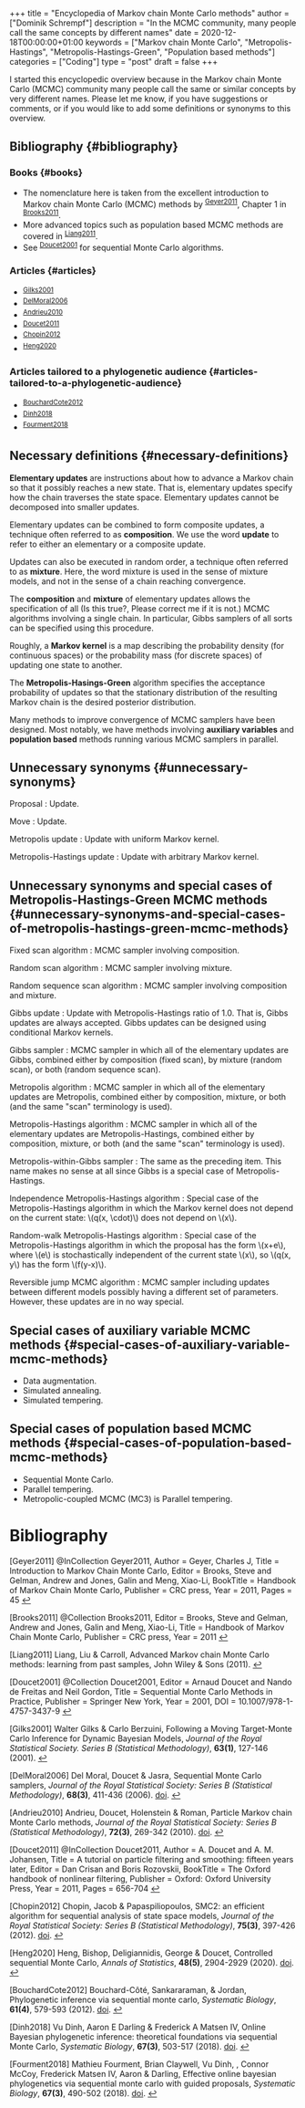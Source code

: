 +++
title = "Encyclopedia of Markov chain Monte Carlo methods"
author = ["Dominik Schrempf"]
description = "In the MCMC community, many people call the same concepts by different names"
date = 2020-12-18T00:00:00+01:00
keywords = ["Markov chain Monte Carlo", "Metropolis-Hastings", "Metropolis-Hastings-Green", "Population based methods"]
categories = ["Coding"]
type = "post"
draft = false
+++

I started this encyclopedic overview because in the Markov chain Monte Carlo
(MCMC) community many people call the same or similar concepts by very different
names. Please let me know, if you have suggestions or comments, or if you would
like to add some definitions or synonyms to this overview.


## Bibliography {#bibliography}


### Books {#books}

-   The nomenclature here is taken from the excellent introduction to Markov chain
    Monte Carlo (MCMC) methods by <sup id="676b94678a2d6c9d04a9b66e91b82cd3"><a href="#Geyer2011" title="@InCollection{    Geyer2011,
      Author        = {Geyer, Charles J},
      Title         = {{Introduction to Markov Chain Monte Carlo}},
      Editor        = {Brooks, Steve and Gelman, Andrew and Jones, Galin and
                      Meng, Xiao-Li},
      BookTitle     = {{Handbook of Markov Chain Monte Carlo}},
      Publisher     = {CRC press},
      Year          = 2011,
      Pages         = 45
    }">Geyer2011</a></sup>, Chapter 1 in
    <sup id="e1e37a8427e438f2177e7c707a2f8694"><a href="#Brooks2011" title="@Collection{      Brooks2011,
      Editor        = {Brooks, Steve and Gelman, Andrew and Jones, Galin and
                      Meng, Xiao-Li},
      Title         = {{Handbook of Markov Chain Monte Carlo}},
      Publisher     = {CRC press},
      Year          = 2011
    }">Brooks2011</a></sup>.
-   More advanced topics such as population based MCMC methods are covered in
    <sup id="b5a706697adb263d73098e60072ae11d"><a href="#Liang2011" title="Liang, Liu \&amp; Carroll, Advanced Markov chain Monte Carlo methods: learning from  past samples, John Wiley \&amp; Sons (2011).">Liang2011</a></sup>.
-   See <sup id="9207e829ab55aba29074181b4b770dd6"><a href="#Doucet2001" title="@Collection{      Doucet2001,
      Editor        = {Arnaud Doucet and Nando de Freitas and Neil Gordon},
      Title         = {Sequential Monte Carlo Methods in Practice},
      Publisher     = {Springer New York},
      Year          = 2001,
      DOI           = {10.1007/978-1-4757-3437-9}
    }">Doucet2001</a></sup> for sequential Monte Carlo algorithms.


### Articles {#articles}

-   <sup id="f0227103734119b77f5580811b6f3205"><a href="#Gilks2001" title="Walter Gilks \&amp; Carlo Berzuini, Following a Moving Target-Monte Carlo Inference for  Dynamic Bayesian Models, {Journal of the Royal Statistical Society. Series B
                      (Statistical Methodology)}, v(1), 127--146 (2001).">Gilks2001</a></sup>
-   <sup id="0ab33258c70dc93da405dceb25d5c9c9"><a href="#DelMoral2006" title="Del Moral, Doucet \&amp; Jasra, Sequential Monte Carlo samplers, {Journal of the Royal Statistical Society: Series B
                      (Statistical Methodology)}, v(3), 411--436 (2006).">DelMoral2006</a></sup>
-   <sup id="7a29f5f0390cfe4b9879af8fe6394cfd"><a href="#Andrieu2010" title="Andrieu, Doucet, Holenstein \&amp; Roman, Particle Markov chain Monte Carlo methods, {Journal of the Royal Statistical Society: Series B
                      (Statistical Methodology)}, v(3), 269--342 (2010).">Andrieu2010</a></sup>
-   <sup id="54b61d4f223d48473b86320c0a4d367e"><a href="#Doucet2011" title="@InCollection{    Doucet2011,
      Author        = {A. {Doucet} and A. M. {Johansen}},
      Title         = {{A tutorial on particle filtering and smoothing: fifteen
                      years later}},
      Editor        = {Dan Crisan and Boris Rozovskii},
      BookTitle     = {{The Oxford handbook of nonlinear filtering}},
      Publisher     = {Oxford: Oxford University Press},
      Year          = 2011,
      Pages         = {656--704}
    }">Doucet2011</a></sup>
-   <sup id="0529e4756add5da79b1f4eef5589b43f"><a href="#Chopin2012" title="Chopin, Jacob \&amp; Papaspiliopoulos, SMC2: an efficient algorithm for sequential analysis of  state space models, {Journal of the Royal Statistical Society: Series B
                      (Statistical Methodology)}, v(3), 397--426 (2012).">Chopin2012</a></sup>
-   <sup id="75ffedaf2627a4fcdfe80e3118ce6fcf"><a href="#Heng2020" title="Heng, Bishop, Deligiannidis, George \&amp; Doucet, Controlled sequential Monte Carlo, {Annals of Statistics}, v(5), 2904--2929 (2020).">Heng2020</a></sup>


### Articles tailored to a phylogenetic audience {#articles-tailored-to-a-phylogenetic-audience}

-   <sup id="a6376643b744242fb6bba104f05712f2"><a href="#BouchardCote2012" title="Bouchard-C&#244;t&#233;, Sankararaman, \&amp; Jordan, Phylogenetic inference via sequential monte carlo, {Systematic Biology}, v(4), 579--593 (2012).">BouchardCote2012</a></sup>
-   <sup id="e8d23a1c69bc73198a7ec34c97f9d193"><a href="#Dinh2018" title="Vu Dinh, Aaron E Darling \&amp; Frederick A Matsen IV, Online Bayesian phylogenetic inference: theoretical  foundations via sequential Monte Carlo, {Systematic Biology}, v(3), 503--517 (2018).">Dinh2018</a></sup>
-   <sup id="5fd71a0f12feaf6490542a96b3c163cb"><a href="#Fourment2018" title="Mathieu Fourment, Brian Claywell, Vu Dinh, , Connor McCoy, Frederick Matsen IV, Aaron \&amp; Darling, Effective online bayesian phylogenetics via sequential  monte carlo with guided proposals, {Systematic Biology}, v(3), 490--502 (2018).">Fourment2018</a></sup>


## Necessary definitions {#necessary-definitions}

**Elementary updates** are instructions about how to advance a Markov chain so
that it possibly reaches a new state. That is, elementary updates specify how
the chain traverses the state space. Elementary updates cannot be decomposed
into smaller updates.

Elementary updates can be combined to form composite updates, a technique often
referred to as **composition**. We use the word **update** to refer to either an
elementary or a composite update.

Updates can also be executed in random order, a technique often referred to as
**mixture**. Here, the word mixture is used in the sense of mixture models, and
not in the sense of a chain reaching convergence.

The **composition** and **mixture** of elementary updates allows the specification
of all (Is this true?, Please correct me if it is not.) MCMC algorithms
involving a single chain. In particular, Gibbs samplers of all sorts can be
specified using this procedure.

Roughly, a **Markov kernel** is a map describing the probability density (for
continuous spaces) or the probability mass (for discrete spaces) of updating one
state to another.

The **Metropolis-Hasings-Green** algorithm specifies the acceptance probability of
updates so that the stationary distribution of the resulting Markov chain is the
desired posterior distribution.

Many methods to improve convergence of MCMC samplers have been designed. Most
notably, we have methods involving **auxiliary variables** and **population based**
methods running various MCMC samplers in parallel.


## Unnecessary synonyms {#unnecessary-synonyms}

Proposal
: Update.

Move
: Update.

Metropolis update
: Update with uniform Markov kernel.

Metropolis-Hastings update
: Update with arbitrary Markov kernel.


## Unnecessary synonyms and special cases of Metropolis-Hastings-Green MCMC methods {#unnecessary-synonyms-and-special-cases-of-metropolis-hastings-green-mcmc-methods}

Fixed scan algorithm
: MCMC sampler involving composition.

Random scan algorithm
: MCMC sampler involving mixture.

Random sequence scan algorithm
: MCMC sampler involving composition and mixture.

Gibbs update
: Update with Metropolis-Hastings ratio of 1.0. That is, Gibbs
    updates are always accepted. Gibbs updates can be designed using conditional
    Markov kernels.

Gibbs sampler
: MCMC sampler in which all of the elementary updates are
    Gibbs, combined either by composition (fixed scan), by mixture (random scan),
    or both (random sequence scan).

Metropolis algorithm
: MCMC sampler in which all of the elementary updates
    are Metropolis, combined either by composition, mixture, or both (and the same
    "scan" terminology is used).

Metropolis-Hastings algorithm
: MCMC sampler in which all of the elementary
    updates are Metropolis-Hastings, combined either by composition, mixture, or
    both (and the same "scan" terminology is used).

Metropolis-within-Gibbs sampler
: The same as the preceding item. This name
    makes no sense at all since Gibbs is a special case of Metropolis-Hastings.

Independence Metropolis-Hastings algorithm
: Special case of the
    Metropolis-Hastings algorithm in which the Markov kernel does not depend on
    the current state: \\(q(x, \cdot)\\) does not depend on \\(x\\).

Random-walk Metropolis-Hastings algorithm
: Special case of the
    Metropolis-Hastings algorithm in which the proposal has the form \\(x+e\\),
    where \\(e\\) is stochastically independent of the current state \\(x\\), so
    \\(q(x, y\\) has the form \\(f(y-x)\\).

Reversible jump MCMC algorithm
: MCMC sampler including updates between
    different models possibly having a different set of parameters. However, these
    updates are in no way special.


## Special cases of auxiliary variable MCMC methods {#special-cases-of-auxiliary-variable-mcmc-methods}

-   Data augmentation.
-   Simulated annealing.
-   Simulated tempering.


## Special cases of population based MCMC methods {#special-cases-of-population-based-mcmc-methods}

-   Sequential Monte Carlo.
-   Parallel tempering.
-   Metropolic-coupled MCMC (MC3) is Parallel tempering.

# Bibliography
<a id="Geyer2011"></a>[Geyer2011] @InCollection    Geyer2011,
  Author        = Geyer, Charles J,
  Title         = Introduction to Markov Chain Monte Carlo,
  Editor        = Brooks, Steve and Gelman, Andrew and Jones, Galin and
                  Meng, Xiao-Li,
  BookTitle     = Handbook of Markov Chain Monte Carlo,
  Publisher     = CRC press,
  Year          = 2011,
  Pages         = 45
 [↩](#676b94678a2d6c9d04a9b66e91b82cd3)

<a id="Brooks2011"></a>[Brooks2011] @Collection      Brooks2011,
  Editor        = Brooks, Steve and Gelman, Andrew and Jones, Galin and
                  Meng, Xiao-Li,
  Title         = Handbook of Markov Chain Monte Carlo,
  Publisher     = CRC press,
  Year          = 2011
 [↩](#e1e37a8427e438f2177e7c707a2f8694)

<a id="Liang2011"></a>[Liang2011] Liang, Liu & Carroll, Advanced Markov chain Monte Carlo methods: learning from  past samples, John Wiley & Sons (2011). [↩](#b5a706697adb263d73098e60072ae11d)

<a id="Doucet2001"></a>[Doucet2001] @Collection      Doucet2001,
  Editor        = Arnaud Doucet and Nando de Freitas and Neil Gordon,
  Title         = Sequential Monte Carlo Methods in Practice,
  Publisher     = Springer New York,
  Year          = 2001,
  DOI           = 10.1007/978-1-4757-3437-9
 [↩](#9207e829ab55aba29074181b4b770dd6)

<a id="Gilks2001"></a>[Gilks2001] Walter Gilks & Carlo Berzuini, Following a Moving Target-Monte Carlo Inference for  Dynamic Bayesian Models, <i>Journal of the Royal Statistical Society. Series B
                  (Statistical Methodology)</i>, <b>63(1)</b>, 127-146 (2001). [↩](#f0227103734119b77f5580811b6f3205)

<a id="DelMoral2006"></a>[DelMoral2006] Del Moral, Doucet & Jasra, Sequential Monte Carlo samplers, <i>Journal of the Royal Statistical Society: Series B
                  (Statistical Methodology)</i>, <b>68(3)</b>, 411-436 (2006). <a href="http://dx.doi.org/10.1111/j.1467-9868.2006.00553.x">doi</a>. [↩](#0ab33258c70dc93da405dceb25d5c9c9)

<a id="Andrieu2010"></a>[Andrieu2010] Andrieu, Doucet, Holenstein & Roman, Particle Markov chain Monte Carlo methods, <i>Journal of the Royal Statistical Society: Series B
                  (Statistical Methodology)</i>, <b>72(3)</b>, 269-342 (2010). <a href="http://dx.doi.org/10.1111/j.1467-9868.2009.00736.x">doi</a>. [↩](#7a29f5f0390cfe4b9879af8fe6394cfd)

<a id="Doucet2011"></a>[Doucet2011] @InCollection    Doucet2011,
  Author        = A. Doucet and A. M. Johansen,
  Title         = A tutorial on particle filtering and smoothing: fifteen
                  years later,
  Editor        = Dan Crisan and Boris Rozovskii,
  BookTitle     = The Oxford handbook of nonlinear filtering,
  Publisher     = Oxford: Oxford University Press,
  Year          = 2011,
  Pages         = 656-704
 [↩](#54b61d4f223d48473b86320c0a4d367e)

<a id="Chopin2012"></a>[Chopin2012] Chopin, Jacob & Papaspiliopoulos, SMC2: an efficient algorithm for sequential analysis of  state space models, <i>Journal of the Royal Statistical Society: Series B
                  (Statistical Methodology)</i>, <b>75(3)</b>, 397-426 (2012). <a href="http://dx.doi.org/10.1111/j.1467-9868.2012.01046.x">doi</a>. [↩](#0529e4756add5da79b1f4eef5589b43f)

<a id="Heng2020"></a>[Heng2020] Heng, Bishop, Deligiannidis, George & Doucet, Controlled sequential Monte Carlo, <i>Annals of Statistics</i>, <b>48(5)</b>, 2904-2929 (2020). <a href="http://dx.doi.org/10.1214/19-aos1914">doi</a>. [↩](#75ffedaf2627a4fcdfe80e3118ce6fcf)

<a id="BouchardCote2012"></a>[BouchardCote2012] Bouchard-Côté, Sankararaman, & Jordan, Phylogenetic inference via sequential monte carlo, <i>Systematic Biology</i>, <b>61(4)</b>, 579-593 (2012). <a href="http://dx.doi.org/10.1093/sysbio/syr131">doi</a>. [↩](#a6376643b744242fb6bba104f05712f2)

<a id="Dinh2018"></a>[Dinh2018] Vu Dinh, Aaron E Darling & Frederick A Matsen IV, Online Bayesian phylogenetic inference: theoretical  foundations via sequential Monte Carlo, <i>Systematic Biology</i>, <b>67(3)</b>, 503-517 (2018). <a href="http://dx.doi.org/10.1093/sysbio/syx087">doi</a>. [↩](#e8d23a1c69bc73198a7ec34c97f9d193)

<a id="Fourment2018"></a>[Fourment2018] Mathieu Fourment, Brian Claywell, Vu Dinh, , Connor McCoy, Frederick Matsen IV, Aaron & Darling, Effective online bayesian phylogenetics via sequential  monte carlo with guided proposals, <i>Systematic Biology</i>, <b>67(3)</b>, 490-502 (2018). <a href="http://dx.doi.org/10.1093/sysbio/syx090">doi</a>. [↩](#5fd71a0f12feaf6490542a96b3c163cb)
